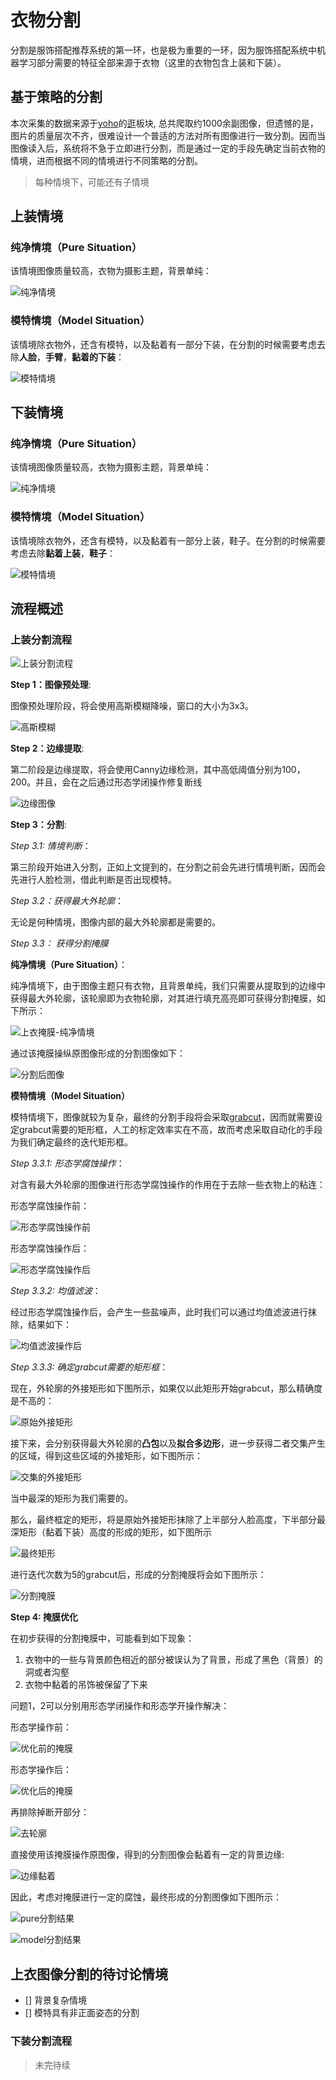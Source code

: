 衣物分割
========

分割是服饰搭配推荐系统的第一环，也是极为重要的一环，因为服饰搭配系统中机器学习部分需要的特征全部来源于衣物（这里的衣物包含上装和下装）。

基于策略的分割
--------------

本次采集的数据来源于[yoho](http://www.yohobuy.com/)的[逛](http://guang.yohobuy.com/?channel=boys)板块, 总共爬取约1000余副图像，但遗憾的是，图片的质量层次不齐，很难设计一个普适的方法对所有图像进行一致分割。因而当图像读入后，系统将不急于立即进行分割，而是通过一定的手段先确定当前衣物的情境，进而根据不同的情境进行不同策略的分割。

> 每种情境下，可能还有子情境

上装情境
--------

### 纯净情境（Pure Situation）

该情境图像质量较高，衣物为摄影主题，背景单纯：

![纯净情境](assets/clothing_pure_situation.jpg)

### 模特情境（Model Situation）

该情境除衣物外，还含有模特，以及黏着有一部分下装，在分割的时候需要考虑去除**人脸**，**手臂**，**黏着的下装**：

![模特情境](assets/clothing_model_situation.jpg)

下装情境
--------

### 纯净情境（Pure Situation）

该情境图像质量较高，衣物为摄影主题，背景单纯：

![纯净情境](assets/pants_pure_situation.jpg)

### 模特情境（Model Situation）

该情境除衣物外，还含有模特，以及黏着有一部分上装，鞋子。在分割的时候需要考虑去除**黏着上装**，**鞋子**：

![模特情境](assets/pants_model_situation.jpg)

流程概述
--------

### 上装分割流程

![上装分割流程](assets/flow_clothing.png)

**Step 1：图像预处理**:

图像预处理阶段，将会使用高斯模糊降噪，窗口的大小为3x3。

![高斯模糊](assets/flow_clothing_1.jpg)

**Step 2：边缘提取**:

第二阶段是边缘提取，将会使用Canny边缘检测，其中高低阈值分别为100，200。并且，会在之后通过形态学闭操作修复断线

![边缘图像](assets/flow_clothing_2.jpg)

**Step 3：分割**:

*Step 3.1: 情境判断*：

第三阶段开始进入分割，正如上文提到的，在分割之前会先进行情境判断，因而会先进行人脸检测，借此判断是否出现模特。

*Step 3.2：获得最大外轮廓*：

无论是何种情境，图像内部的最大外轮廓都是需要的。

*Step 3.3： 获得分割掩膜*

**纯净情境（Pure Situation）**：

纯净情境下，由于图像主题只有衣物，且背景单纯，我们只需要从提取到的边缘中获得最大外轮廓，该轮廓即为衣物轮廓，对其进行填充高亮即可获得分割掩膜，如下所示：

![上衣掩膜-纯净情境](assets/clothing_pure_mask.jpg)

通过该掩膜操纵原图像形成的分割图像如下：

![分割后图像](assetes/flow_clothing_border.jpg)

**模特情境（Model Situation）**

模特情境下，图像就较为复杂，最终的分割手段将会采取[grabcut](https://en.wikipedia.org/wiki/GrabCut)，因而就需要设定grabcut需要的矩形框，人工的标定效率实在不高，故而考虑采取自动化的手段为我们确定最终的迭代矩形框。

*Step 3.3.1: 形态学腐蚀操作*：

对含有最大外轮廓的图像进行形态学腐蚀操作的作用在于去除一些衣物上的粘连：

形态学腐蚀操作前：

![形态学腐蚀操作前](assets/flow_clothing_331_before.jpg)

形态学腐蚀操作后：

![形态学腐蚀操作后](assets/flow_clothing_331_after.jpg)

*Step 3.3.2: 均值滤波*：

经过形态学腐蚀操作后，会产生一些盐噪声，此时我们可以通过均值滤波进行抹除，结果如下：

![均值滤波操作后](assets/flow_clothing_332.jpg)

*Step 3.3.3: 确定grabcut需要的矩形框*：

现在，外轮廓的外接矩形如下图所示，如果仅以此矩形开始grabcut，那么精确度是不高的：

![原始外接矩形](assets/flow_clothing_333_bounding.jpg)

接下来，会分别获得最大外轮廓的**凸包**以及**拟合多边形**，进一步获得二者交集产生的区域，得到这些区域的外接矩形，如下图所示：

![交集的外接矩形](assets/flow_clothing_333_rects.jpg)

当中最深的矩形为我们需要的。

那么，最终框定的矩形，将是原始外接矩形抹除了上半部分人脸高度，下半部分最深矩形（黏着下装）高度的形成的矩形，如下图所示

![最终矩形](assets/flow_clothing_333_final.jpg)

进行迭代次数为5的grabcut后，形成的分割掩膜将会如下图所示：

![分割掩膜](assets/flow_clothing_333_mask.jpg)

**Step 4: 掩膜优化**

在初步获得的分割掩膜中，可能看到如下现象：

1.	衣物中的一些与背景颜色相近的部分被误认为了背景，形成了黑色（背景）的洞或者沟壑
2.	衣物中黏着的吊饰被保留了下来

问题1，2可以分别用形态学闭操作和形态学开操作解决：

形态学操作前：

![优化前的掩膜](assets/flow_clothing_41_before.jpg)

形态学操作后：

![优化后的掩膜](assets/flow_clothing_41_after.jpg)

再排除掉断开部分：

![去轮廓](assets/flow_clothing_43_before.jpg)

直接使用该掩膜操作原图像，得到的分割图像会黏着有一定的背景边缘:

![边缘黏着](assets/flow_clothing_border.jpg)

因此，考虑对掩膜进行一定的腐蚀，最终形成的分割图像如下图所示：

![pure分割结果](assets/flow_clothing_end_model.jpg)

![model分割结果](assets/flow_clothing_end_pure.jpg)

上衣图像分割的待讨论情境
------------------------

-	[] 背景复杂情境
-	[] 模特具有非正面姿态的分割

### 下装分割流程

> 未完待续
